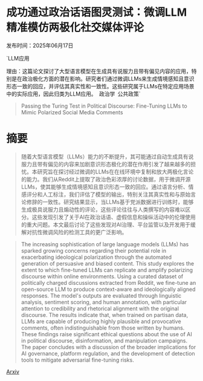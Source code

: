 # 成功通过政治话语图灵测试：微调LLM精准模仿两极化社交媒体评论

发布时间：2025年06月17日

`LLM应用

理由：这篇论文探讨了大型语言模型在生成具有说服力且带有偏见内容的应用，特别是在政治极化方面的潜在影响。研究者们通过微调LLMs来生成情境感知且意识形态一致的回应，并评估其真实性和一致性。这些研究属于LLMs在特定应用场景中的实际应用，因此归类为LLM应用。` `政治学` `公共政策`

> Passing the Turing Test in Political Discourse: Fine-Tuning LLMs to Mimic Polarized Social Media Comments

# 摘要

> 随着大型语言模型（LLMs）能力的不断提升，其可能通过自动生成具有说服力且带有偏见的内容来加剧意识形态极化的潜在作用引发了越来越多的担忧。本研究旨在探讨经过微调的LLMs在在线环境中复制和放大两极化言论的能力。我们从Reddit上提取了政治色彩浓厚的讨论数据，用于微调开源LLMs，使其能够生成情境感知且意识形态一致的回应。通过语言分析、情感评分和人工标注，我们评估了模型的输出，特别关注其真实性和与原始言论修辞的一致性。研究结果显示，当LLMs基于党派数据进行训练时，能够生成极具说服力且煽动性的评论，这些评论往往与人类撰写的内容难以区分。这些发现引发了关于AI在政治话语、虚假信息和操纵活动中的伦理使用的重大问题。本文最后讨论了这些发现对AI治理、平台监管以及开发用于缓解对抗性微调风险的检测工具的更广泛影响。

> The increasing sophistication of large language models (LLMs) has sparked growing concerns regarding their potential role in exacerbating ideological polarization through the automated generation of persuasive and biased content. This study explores the extent to which fine-tuned LLMs can replicate and amplify polarizing discourse within online environments. Using a curated dataset of politically charged discussions extracted from Reddit, we fine-tune an open-source LLM to produce context-aware and ideologically aligned responses. The model's outputs are evaluated through linguistic analysis, sentiment scoring, and human annotation, with particular attention to credibility and rhetorical alignment with the original discourse. The results indicate that, when trained on partisan data, LLMs are capable of producing highly plausible and provocative comments, often indistinguishable from those written by humans. These findings raise significant ethical questions about the use of AI in political discourse, disinformation, and manipulation campaigns. The paper concludes with a discussion of the broader implications for AI governance, platform regulation, and the development of detection tools to mitigate adversarial fine-tuning risks.

[Arxiv](https://arxiv.org/abs/2506.14645)